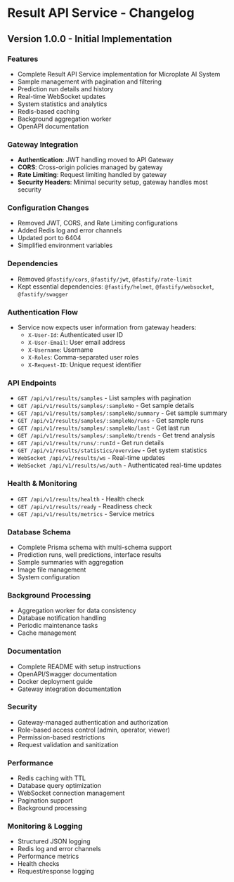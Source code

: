 # Result API Service - Changelog

## Version 1.0.0 - Initial Implementation

### Features
- Complete Result API Service implementation for Microplate AI System
- Sample management with pagination and filtering
- Prediction run details and history
- Real-time WebSocket updates
- System statistics and analytics
- Redis-based caching
- Background aggregation worker
- OpenAPI documentation

### Gateway Integration
- **Authentication**: JWT handling moved to API Gateway
- **CORS**: Cross-origin policies managed by gateway
- **Rate Limiting**: Request limiting handled by gateway
- **Security Headers**: Minimal security setup, gateway handles most security

### Configuration Changes
- Removed JWT, CORS, and Rate Limiting configurations
- Added Redis log and error channels
- Updated port to 6404
- Simplified environment variables

### Dependencies
- Removed `@fastify/cors`, `@fastify/jwt`, `@fastify/rate-limit`
- Kept essential dependencies: `@fastify/helmet`, `@fastify/websocket`, `@fastify/swagger`

### Authentication Flow
- Service now expects user information from gateway headers:
  - `X-User-Id`: Authenticated user ID
  - `X-User-Email`: User email address
  - `X-Username`: Username
  - `X-Roles`: Comma-separated user roles
  - `X-Request-ID`: Unique request identifier

### API Endpoints
- `GET /api/v1/results/samples` - List samples with pagination
- `GET /api/v1/results/samples/:sampleNo` - Get sample details
- `GET /api/v1/results/samples/:sampleNo/summary` - Get sample summary
- `GET /api/v1/results/samples/:sampleNo/runs` - Get sample runs
- `GET /api/v1/results/samples/:sampleNo/last` - Get last run
- `GET /api/v1/results/samples/:sampleNo/trends` - Get trend analysis
- `GET /api/v1/results/runs/:runId` - Get run details
- `GET /api/v1/results/statistics/overview` - Get system statistics
- `WebSocket /api/v1/results/ws` - Real-time updates
- `WebSocket /api/v1/results/ws/auth` - Authenticated real-time updates

### Health & Monitoring
- `GET /api/v1/results/health` - Health check
- `GET /api/v1/results/ready` - Readiness check
- `GET /api/v1/results/metrics` - Service metrics

### Database Schema
- Complete Prisma schema with multi-schema support
- Prediction runs, well predictions, interface results
- Sample summaries with aggregation
- Image file management
- System configuration

### Background Processing
- Aggregation worker for data consistency
- Database notification handling
- Periodic maintenance tasks
- Cache management

### Documentation
- Complete README with setup instructions
- OpenAPI/Swagger documentation
- Docker deployment guide
- Gateway integration documentation

### Security
- Gateway-managed authentication and authorization
- Role-based access control (admin, operator, viewer)
- Permission-based restrictions
- Request validation and sanitization

### Performance
- Redis caching with TTL
- Database query optimization
- WebSocket connection management
- Pagination support
- Background processing

### Monitoring & Logging
- Structured JSON logging
- Redis log and error channels
- Performance metrics
- Health checks
- Request/response logging
